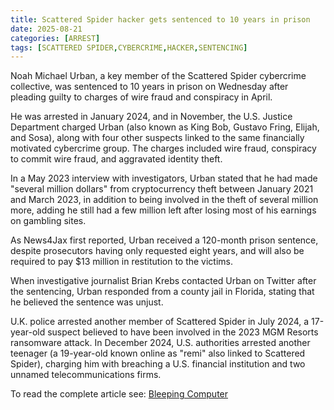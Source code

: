 ```yaml
---
title: Scattered Spider hacker gets sentenced to 10 years in prison
date: 2025-08-21
categories: [ARREST]
tags: [SCATTERED SPIDER,CYBERCRIME,HACKER,SENTENCING]
---
```


Noah Michael Urban, a key member of the Scattered Spider cybercrime collective, was sentenced to 10 years in prison on Wednesday after pleading guilty to charges of wire fraud and conspiracy in April.

He was arrested in January 2024, and in November, the U.S. Justice Department charged Urban (also known as King Bob, Gustavo Fring, Elijah, and Sosa), along with four other suspects linked to the same financially motivated cybercrime group. The charges included wire fraud, conspiracy to commit wire fraud, and aggravated identity theft.

In a May 2023 interview with investigators, Urban stated that he had made "several million dollars" from cryptocurrency theft between January 2021 and March 2023, in addition to being involved in the theft of several million more, adding he still had a few million left after losing most of his earnings on gambling sites.

As News4Jax first reported, Urban received a 120-month prison sentence, despite prosecutors having only requested eight years, and will also be required to pay $13 million in restitution to the victims.

When investigative journalist Brian Krebs contacted Urban on Twitter after the sentencing, Urban responded from a county jail in Florida, stating that he believed the sentence was unjust.

U.K. police arrested another member of Scattered Spider in July 2024, a 17-year-old suspect believed to have been involved in the 2023 MGM Resorts ransomware attack. In December 2024, U.S. authorities arrested another teenager (a 19-year-old known online as "remi" also linked to Scattered Spider), charging him with breaching a U.S. financial institution and two unnamed telecommunications firms.

To read the complete article see: [Bleeping Computer](https://www.bleepingcomputer.com/news/security/scattered-spider-hacker-gets-sentenced-to-10-years-in-prison/) 